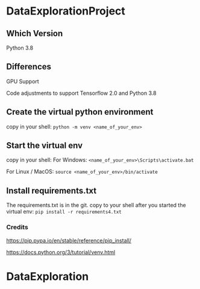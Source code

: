 # DataExplorationProject

## Which Version
Python 3.8

## Differences

GPU Support

Code adjustments to support Tensorflow 2.0 and Python 3.8

## Create the virtual python environment

copy in your shell:
	` python -m venv <name_of_your_env> ` 
	
## Start the virtual env

copy in your shell:
   For Windows: ` <name_of_your_env>\Scripts\activate.bat ` 
	
   For Linux / MacOS: ` source <name_of_your_env>/bin/activate `
	
## Install requirements.txt 

The requirements.txt is in the git.
copy to your shell after you started the virtual env:
	` pip install -r requirements4.txt `  
	
	
### Credits

https://pip.pypa.io/en/stable/reference/pip_install/

https://docs.python.org/3/tutorial/venv.html



# DataExploration

